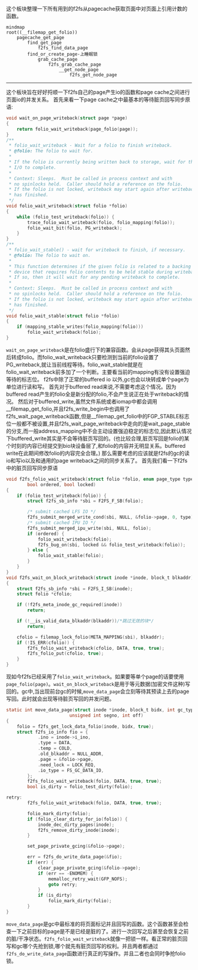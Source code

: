 这个板块整理一下所有用到的f2fs从pagecache获取页面中对页面上引用计数的函数。
```mermaid
mindmap
root((__filemap_get_folio))
    pagecache_get_page
        find_get_page
            f2fs_find_data_page
        find_or_create_page-上睡眠锁
            grab_cache_page
                f2fs_grab_cache_page
                    __get_node_page
                        f2fs_get_node_page
```
---
这个板块旨在好好捋顺一下f2fs自己的page产生io的函数和page cache之间进行页面io的并发关系。
首先来看一下page cache之中最基本的等待脏页回写同步原语:
```C
void wait_on_page_writeback(struct page *page)
{
	return folio_wait_writeback(page_folio(page));
}
/**
 * folio_wait_writeback - Wait for a folio to finish writeback.
 * @folio: The folio to wait for.
 *
 * If the folio is currently being written back to storage, wait for the
 * I/O to complete.
 *
 * Context: Sleeps.  Must be called in process context and with
 * no spinlocks held.  Caller should hold a reference on the folio.
 * If the folio is not locked, writeback may start again after writeback
 * has finished.
 */
void folio_wait_writeback(struct folio *folio)
{
	while (folio_test_writeback(folio)) {
		trace_folio_wait_writeback(folio, folio_mapping(folio));
		folio_wait_bit(folio, PG_writeback);
	}
}
/**
 * folio_wait_stable() - wait for writeback to finish, if necessary.
 * @folio: The folio to wait on.
 *
 * This function determines if the given folio is related to a backing
 * device that requires folio contents to be held stable during writeback.
 * If so, then it will wait for any pending writeback to complete.
 *
 * Context: Sleeps.  Must be called in process context and with
 * no spinlocks held.  Caller should hold a reference on the folio.
 * If the folio is not locked, writeback may start again after writeback
 * has finished.
 */
void folio_wait_stable(struct folio *folio)
{
	if (mapping_stable_writes(folio_mapping(folio)))
		folio_wait_writeback(folio);
}
```
`wait_on_page_writeback`是在folio盛行下的兼容函数。会从page获得其头页面然后转成folio。而folio_wait_writeback只要检测到当前的folio设置了PG_writeback,就让当前线程等待。folio_wait_stable就是在folio_wait_writeback前多加了一个判断。主要看当前的mapping有没有设置强迫等待的标志位。
f2fs中除了正常的buffered io 以外,gc也会以块转成单个page为单位进行读和写。
首先对于buffered read来说,不需要考虑这个情况。因为buffered read产生的folio全是新分配的folio,不会产生说正在处于writeback的情况。
然后对于buffered_write,虽然文件系统或者iomap中都会调用__filemap_get_folio,并且f2fs_write_begin中也调用了f2fs_wait_page_writeback函数,但是__filemap_get_folio中的FGP_STABLE标志位一般都不被设置,并且f2fs_wait_page_writeback中走向的是wait_page_stable的分支,而一般address_mapping中不会主动设置强迫稳定的标志位,因此默认情况下buffered_write其实是不会等待脏页写回的。(也比较合理,脏页写回是folio的某个时刻的内容已经提交到bio块设备层了,和folio的内容并无明显关系。buffered write在此期间修改folio的内容完全合理。)
那么需要考虑的应该就是f2fs的gc的读io和写io以及和通用的page writeback之间的同步关系了。
首先我们看一下f2fs中的脏页回写同步原语
```C
void f2fs_folio_wait_writeback(struct folio *folio, enum page_type type,
		bool ordered, bool locked)
{
	if (folio_test_writeback(folio)) {
		struct f2fs_sb_info *sbi = F2FS_F_SB(folio);

		/* submit cached LFS IO */
		f2fs_submit_merged_write_cond(sbi, NULL, &folio->page, 0, type);
		/* submit cached IPU IO */
		f2fs_submit_merged_ipu_write(sbi, NULL, folio);
		if (ordered) {
			folio_wait_writeback(folio);
			f2fs_bug_on(sbi, locked && folio_test_writeback(folio));
		} else {
			folio_wait_stable(folio);
		}
	}
}
void f2fs_wait_on_block_writeback(struct inode *inode, block_t blkaddr)
{
	struct f2fs_sb_info *sbi = F2FS_I_SB(inode);
	struct folio *cfolio;

	if (!f2fs_meta_inode_gc_required(inode))
		return;

	if (!__is_valid_data_blkaddr(blkaddr))/*跳过无效的块*/
		return;

	cfolio = filemap_lock_folio(META_MAPPING(sbi), blkaddr);
	if (!IS_ERR(cfolio)) {
		f2fs_folio_wait_writeback(cfolio, DATA, true, true);
		f2fs_folio_put(cfolio, true);
	}
}
```
现如今f2fs已经采用了`folio_wait_writeback`。如果要等单个page的话要使用`page_folio(page)`。`wait_on_block_writeback`是用于等元数据(加密文件这种)写回的。gc中,当出现前台gc的时候,`move_data_page`会立刻等待其预读上去的page写回。此时就会出现等待脏页写回的并发问题。
```C
static int move_data_page(struct inode *inode, block_t bidx, int gc_type,
						unsigned int segno, int off)
{
    folio = f2fs_get_lock_data_folio(inode, bidx, true);
    struct f2fs_io_info fio = {
			.ino = inode->i_ino,
			.type = DATA,
			.temp = COLD,
			.old_blkaddr = NULL_ADDR,
			.page = &folio->page,
			.need_lock = LOCK_REQ,
			.io_type = FS_GC_DATA_IO,
		};
        f2fs_folio_wait_writeback(folio, DATA, true, true);
        bool is_dirty = folio_test_dirty(folio);

retry:
		f2fs_folio_wait_writeback(folio, DATA, true, true);

		folio_mark_dirty(folio);
		if (folio_clear_dirty_for_io(folio)) {
			inode_dec_dirty_pages(inode);
			f2fs_remove_dirty_inode(inode);
		}

		set_page_private_gcing(&folio->page);

		err = f2fs_do_write_data_page(&fio);
		if (err) {
			clear_page_private_gcing(&folio->page);
			if (err == -ENOMEM) {
				memalloc_retry_wait(GFP_NOFS);
				goto retry;
			}
			if (is_dirty)
				folio_mark_dirty(folio);
		}
}
```
`move_data_page`是gc中最标准的将页面标记并且回写的函数。这个函数甚至会检查一下之前目标的page是不是已经是脏的了。进行一次回写之后甚至会恢复之前的脏/干净状态。`f2fs_folio_wait_writeback`就像一把锁一样。看正常的脏页回写和gc哪个先抢到锁,哪个就先有脏页回写的权利。并且两者都通过`f2fs_do_write_data_page`函数进行真正的写操作。并且二者也会同时争抢folio锁。
```C

```